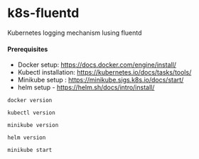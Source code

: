 # k8s-fluentd
Kubernetes logging mechanism lusing fluentd

#### Prerequisites

- Docker setup: https://docs.docker.com/engine/install/
- Kubectl installation: https://kubernetes.io/docs/tasks/tools/
- Minikube setup : https://minikube.sigs.k8s.io/docs/start/
- helm setup  - https://helm.sh/docs/intro/install/

```
docker version

kubectl version

minikube version

helm version

minikube start
```
